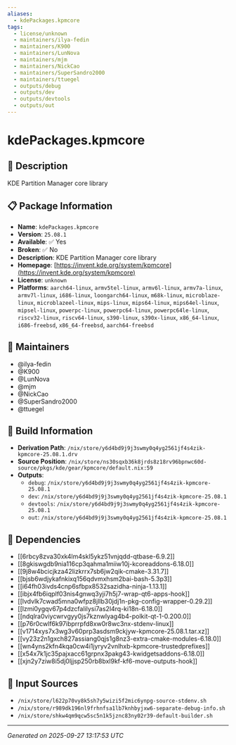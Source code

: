 ```yaml
---
aliases:
  - kdePackages.kpmcore
tags:
  - license/unknown
  - maintainers/ilya-fedin
  - maintainers/K900
  - maintainers/LunNova
  - maintainers/mjm
  - maintainers/NickCao
  - maintainers/SuperSandro2000
  - maintainers/ttuegel
  - outputs/debug
  - outputs/dev
  - outputs/devtools
  - outputs/out
---
```


# kdePackages.kpmcore

## 📝 Description

KDE Partition Manager core library

## 📋 Package Information

- **Name**: `kdePackages.kpmcore`
- **Version**: `25.08.1`
- **Available**: ✅ Yes
- **Broken**: ✅ No
- **Description**: KDE Partition Manager core library
- **Homepage**: [https://invent.kde.org/system/kpmcore](https://invent.kde.org/system/kpmcore)
- **License**: `unknown`
- **Platforms**: `aarch64-linux`, `armv5tel-linux`, `armv6l-linux`, `armv7a-linux`, `armv7l-linux`, `i686-linux`, `loongarch64-linux`, `m68k-linux`, `microblaze-linux`, `microblazeel-linux`, `mips-linux`, `mips64-linux`, `mips64el-linux`, `mipsel-linux`, `powerpc-linux`, `powerpc64-linux`, `powerpc64le-linux`, `riscv32-linux`, `riscv64-linux`, `s390-linux`, `s390x-linux`, `x86_64-linux`, `i686-freebsd`, `x86_64-freebsd`, `aarch64-freebsd`
## 👥 Maintainers

- @ilya-fedin
- @K900
- @LunNova
- @mjm
- @NickCao
- @SuperSandro2000
- @ttuegel


## 🔧 Build Information

- **Derivation Path**: `/nix/store/y6d4bd9j9j3swmy0q4yg2561jf4s4zik-kpmcore-25.08.1.drv`
- **Source Position**: `/nix/store/ns30sqxb36k8jrds8z18rv96bpnwc60d-source/pkgs/kde/gear/kpmcore/default.nix:59`
- **Outputs**:
  - `debug`:  `/nix/store/y6d4bd9j9j3swmy0q4yg2561jf4s4zik-kpmcore-25.08.1`
  - `dev`:  `/nix/store/y6d4bd9j9j3swmy0q4yg2561jf4s4zik-kpmcore-25.08.1`
  - `devtools`:  `/nix/store/y6d4bd9j9j3swmy0q4yg2561jf4s4zik-kpmcore-25.08.1`
  - `out`:  `/nix/store/y6d4bd9j9j3swmy0q4yg2561jf4s4zik-kpmcore-25.08.1`

## 🔗 Dependencies

- [[6rbcy8zva30xk4lm4skl5ykz51vnjqdd-qtbase-6.9.2]]
- [[8gkiswgdb9nia116cp3qahma1miiw10j-kcoreaddons-6.18.0]]
- [[9j8w4bcicjkza42lizkrrx7sb6jw2qik-cmake-3.31.7]]
- [[bjsb6wdjykafnkixq156qdvmxhsm2bai-bash-5.3p3]]
- [[i64fh03ivds4cnp6sfbpx8532sazidha-ninja-1.13.1]]
- [[ibjx4fb6iqplf03nis4gnwq3yji7h5j7-wrap-qt6-apps-hook]]
- [[lvdvlk7cwad5mna0wfpz8jllb30jdj1n-pkg-config-wrapper-0.29.2]]
- [[lzmi0ygqv67p4dzcfalilysi7as2l4rq-ki18n-6.18.0]]
- [[ndqlra0viycwrvgyy0js7kznwlyag4b4-polkit-qt-1-0.200.0]]
- [[p76r0cwlf6k97ibprrpfd8xw0r8wc3nx-stdenv-linux]]
- [[v1714xys7x3wg3v60prp3asdsm9ckjyw-kpmcore-25.08.1.tar.xz]]
- [[vy23z2n1gxch827assiang0qjs1g8nz3-extra-cmake-modules-6.18.0]]
- [[wn4yns2kfn4kqa0cw4i1jyryv2vnlhxb-kpmcore-trustedprefixes]]
- [[x54x7k1jc35pajxacc61grpnx3pakg43-kwidgetsaddons-6.18.0]]
- [[xjn2y7ziw8i5dj0ljjsp250rb8bxl9kf-kf6-move-outputs-hook]]

## 📁 Input Sources

- `/nix/store/l622p70vy8k5sh7y5wizi5f2mic6ynpg-source-stdenv.sh`
- `/nix/store/r989dk196nl9frhnfsa1lb7knhbyjxw6-separate-debug-info.sh`
- `/nix/store/shkw4qm9qcw5sc5n1k5jznc83ny02r39-default-builder.sh`

---
*Generated on 2025-09-27 13:17:53 UTC*
